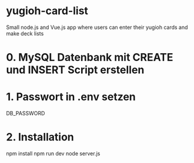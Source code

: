 # yugioh-card-list
Small node.js and Vue.js app where users can enter their yugioh cards and make deck lists

# 0. MySQL Datenbank mit CREATE und INSERT Script erstellen

# 1. Passwort in .env setzen
DB_PASSWORD

# 2. Installation
npm install
npm run dev
node server.js



